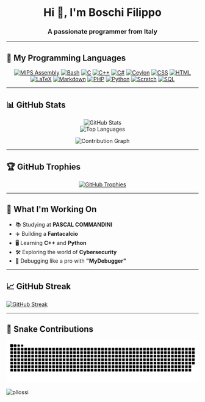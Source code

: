 <h1 align="center">Hi 👋, I'm Boschi Filippo</h1>
<h3 align="center">A passionate programmer from Italy</h3>

---

## 🚀 My Programming Languages
<p align="center">
      <a href="https://github.com/search?q=user%3Apllossi+language%3Aassembly"><img alt="MIPS Assembly" src="https://custom-icon-badges.demolab.com/badge/Assembly-525252.svg?logo=asm-hex&logoColor=white"></a>
      <a href="https://github.com/search?q=user%3Apllossi+language%3Abash"><img alt="Bash" src="https://img.shields.io/badge/Bash-121011.svg?logo=gnu-bash&logoColor=white"></a>
      <a href="https://github.com/search?q=user%3Apllossi+language%3Ac"><img alt="C" src="https://custom-icon-badges.demolab.com/badge/C-03599C.svg?logo=c-in-hexagon&logoColor=white"></a>
      <a href="https://github.com/search?q=user%3Apllossi+language%3Acpp"><img alt="C++" src="https://custom-icon-badges.demolab.com/badge/C++-9C033A.svg?logo=cpp2&logoColor=white"></a>
      <a href="https://github.com/search?q=user%3Apllossi+language%3Acsharp"><img alt="C#" src="https://custom-icon-badges.demolab.com/badge/C%23-68217A.svg?logo=cs2&logoColor=white"></a>
      <a href="https://github.com/search?q=user%3Apllossi+language%3Aceylon"><img alt="Ceylon" src="https://custom-icon-badges.demolab.com/badge/Ceylon-E39842.svg?logo=ceylon&logoColor=white"></a>
      <a href="https://github.com/search?q=user%3Apllossi+language%3Acss"><img alt="CSS" src="https://img.shields.io/badge/CSS-1572B6.svg?logo=css3&logoColor=white"></a>
      <a href="https://github.com/search?q=user%3Apllossi+language%3Ahtml"><img alt="HTML" src="https://img.shields.io/badge/HTML-E34F26.svg?logo=html5&logoColor=white"></a>
      <a href="https://github.com/search?q=user%3Apllossi+language%3Atex"><img alt="LaTeX" src="https://img.shields.io/badge/LaTeX-008080.svg?logo=LaTeX&logoColor=white"></a>
      <a href="https://github.com/search?q=user%3Apllossi+language%3Amarkdown"><img alt="Markdown" src="https://img.shields.io/badge/Markdown-000000.svg?logo=markdown&logoColor=white"></a>
      <a href="https://github.com/search?q=user%3Apllossi+language%3Aphp"><img alt="PHP" src="https://img.shields.io/badge/PHP-777BB4.svg?logo=php&logoColor=white"></a>
      <a href="https://github.com/search?q=user%3Apllossi+language%3Apython"><img alt="Python" src="https://img.shields.io/badge/Python-14354C.svg?logo=python&logoColor=white"></a>
      <a href="https://github.com/search?q=user%3Apllossi+language%3Ascratch"><img alt="Scratch" src="https://img.shields.io/badge/Scratch-4D97FF.svg?logo=scratch&logoColor=white"></a>
      <a href="https://github.com/search?q=user%3Apllossi+language%3Asql"><img alt="SQL" src="https://custom-icon-badges.demolab.com/badge/SQL-025E8C.svg?logo=database&logoColor=white"></a>
</p>

---

## 📊 GitHub Stats

<p align="center">
  <img src="https://github-readme-stats.vercel.app/api?username=pllossi&show_icons=true&theme=radical" alt="GitHub Stats" />
  <br />
  <img src="https://github-readme-stats.vercel.app/api/top-langs/?username=pllossi&layout=compact&theme=radical" alt="Top Languages" />
</p>

<p align="center">
  <img src="https://github-readme-activity-graph.vercel.app/graph?username=pllossi&theme=redical" alt="Contribution Graph" />
</p>

---

## 🏆 GitHub Trophies
<p align="center">
  <a href="https://github.com/ryo-ma/github-profile-trophy">
    <img src="https://github-profile-trophy.vercel.app/?username=pllossi&theme=radical&no-frame=false&no-bg=true&margin-w=15" alt="GitHub Trophies"/>
  </a>
</p>

---

## 🌱 What I'm Working On
- 📚 Studying at **PASCAL COMMANDINI**
- ✈️ Building a **Fantacalcio**
- 🖥️ Learning **C++** and **Python**
- 🛠️ Exploring the world of **Cybersecurity**
- 🔎 Debugging like a pro with **"MyDebugger"**

---

## 📈 GitHub Streak

<p><a href="https://git.io/streak-stats"><img src="https://streak-stats.demolab.com?user=pllossi&theme=dark&locale=it" alt="GitHub Streak" /></a></p>

---

## 🐍 Snake Contributions

![snake gif](https://github.com/pllossi/pllossi/blob/output/github-snake-dark.svg)

<p align="left"> <img src="https://komarev.com/ghpvc/?username=pllossi&label=Profile%20views&color=0e75b6&style=flat" alt="pllossi" /> </p>
